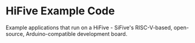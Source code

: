 # HiFive Example Code
Example applications that run on a HiFive - SiFive's RISC-V-based, open-source, Arduino-compatible development board.
